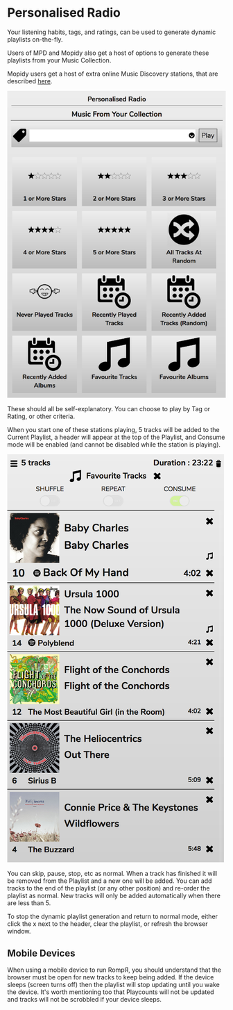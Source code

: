 # Personalised Radio

Your listening habits, tags, and ratings, can be used to generate dynamic playlists on-the-fly.

Users of MPD and Mopidy also get a host of options to generate these playlists from your Music Collection.

Mopidy users get a host of extra online Music Discovery stations, that are described [here](/RompR/Music-Discovery).

![](images/personalradio.png)

These should all be self-explanatory. You can choose to play by Tag or Rating, or other criteria.

When you start one of these stations playing, 5 tracks will be added to the Current Playlist, a header will appear at the top of the Playlist, and Consume mode will be enabled (and cannot be disabled while the station is playing).

![](images/personal2.png)

You can skip, pause, stop, etc as normal. When a track has finished it will be removed from the Playlist and a new one will be added. You can add tracks to the end of the playlist (or any other position) and re-order the playlist as normal. New tracks will only be added automatically when there are less than 5.

To stop the dynamic playlist generation and return to normal mode, either click the x next to the header, clear the playlist, or refresh the browser window.

## Mobile Devices

When using a mobile device to run RompЯ, you should understand that the browser must be open for new tracks to keep being added. If the device sleeps (screen turns off) then the playlist will stop updating until you wake the device. It's worth mentioning too that Playcounts will not be updated and tracks will not be scrobbled if your device sleeps.
